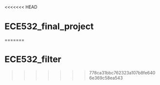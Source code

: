 <<<<<<< HEAD
# ECE532_final_project
=======
# ECE532_filter
>>>>>>> 778ca31bbc762323a107b8fe6406e369c58ea543
